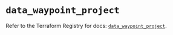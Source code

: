 # `data_waypoint_project`

Refer to the Terraform Registry for docs: [`data_waypoint_project`](https://registry.terraform.io/providers/hashicorp/waypoint/0.1.0/docs/data-sources/project).
